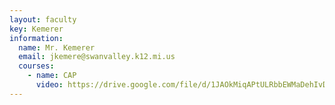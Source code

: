 ```yaml
---
layout: faculty
key: Kemerer
information:
  name: Mr. Kemerer
  email: jkemere@swanvalley.k12.mi.us
  courses:
    - name: CAP
      video: https://drive.google.com/file/d/1JAOkMiqAPtULRbbEWMaDehIvDilkfYgd/preview
---
```

